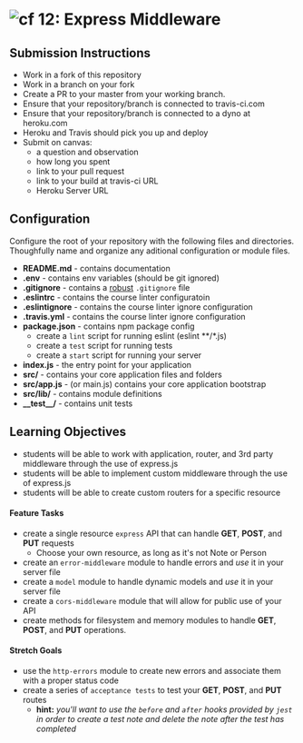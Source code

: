 ![cf](https://i.imgur.com/7v5ASc8.png) 12: Express Middleware
======

## Submission Instructions
* Work in a fork of this repository
* Work in a branch on your fork
* Create a PR to your master from your working branch.
* Ensure that your repository/branch is connected to travis-ci.com
* Ensure that your repository/branch is connected to a dyno at heroku.com
* Heroku and Travis should pick you up and deploy
* Submit on canvas:
  * a question and observation
  * how long you spent
  * link to your pull request
  * link to your build at travis-ci URL
  * Heroku Server URL

## Configuration 
Configure the root of your repository with the following files and directories. Thoughfully name and organize any aditional configuration or module files.
* **README.md** - contains documentation
* **.env** - contains env variables (should be git ignored)
* **.gitignore** - contains a [robust](http://gitignore.io) `.gitignore` file 
* **.eslintrc** - contains the course linter configuratoin
* **.eslintignore** - contains the course linter ignore configuration
* **.travis.yml** - contains the course linter ignore configuration
* **package.json** - contains npm package config
  * create a `lint` script for running eslint (eslint **/*.js)
  * create a `test` script for running tests
  * create a `start` script for running your server
* **index.js** - the entry point for your application
* **src/** - contains your core application files and folders
* **src/app.js** - (or main.js) contains your core application bootstrap
* **src/lib/** - contains module definitions
* **\_\_test\_\_/** - contains unit tests

## Learning Objectives  
* students will be able to work with application, router, and 3rd party middleware through the use of express.js
* students will be able to implement custom middleware through the use of express.js
* students will be able to create custom routers for a specific resource

#### Feature Tasks
* create a single resource `express` API that can handle **GET**, **POST**, and **PUT** requests
	* Choose your own resource, as long as it's not Note or Person 
* create an `error-middleware` module to handle errors and *use* it in your server file
* create a `model` module to handle dynamic models and *use* it in your server file
* create a `cors-middleware` module that will allow for public use of your API
* create methods for filesystem and memory modules to handle **GET**, **POST**, and **PUT** operations.

#### Stretch Goals
* use the `http-errors` module to create new errors and associate them with a proper status code
* create a series of `acceptance tests` to test your **GET**, **POST**, and **PUT** routes
  * **hint:** *you'll want to use the `before` and `after` hooks provided by `jest` in order to create a test note and delete the note after the test has completed*

